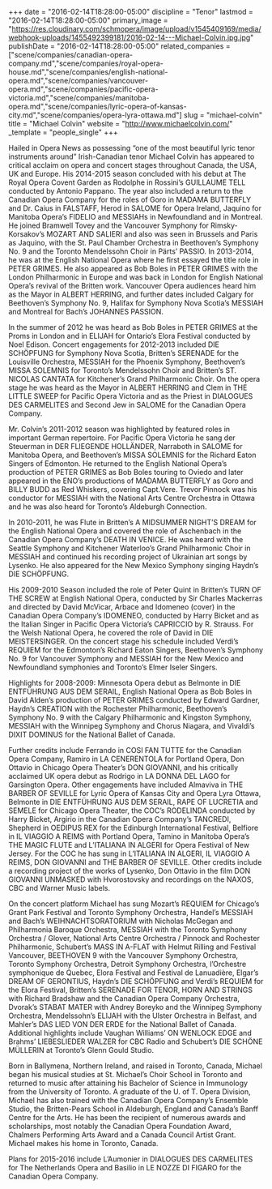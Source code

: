 +++
date = "2016-02-14T18:28:00-05:00"
discipline = "Tenor"
lastmod = "2016-02-14T18:28:00-05:00"
primary_image = "https://res.cloudinary.com/schmopera/image/upload/v1545409169/media/webhook-uploads/1455492399181/2016-02-14---Michael-Colvin.jpg.jpg"
publishDate = "2016-02-14T18:28:00-05:00"
related_companies = ["scene/companies/canadian-opera-company.md","scene/companies/royal-opera-house.md","scene/companies/english-national-opera.md","scene/companies/vancouver-opera.md","scene/companies/pacific-opera-victoria.md","scene/companies/manitoba-opera.md","scene/companies/lyric-opera-of-kansas-city.md","scene/companies/opera-lyra-ottawa.md"]
slug = "michael-colvin"
title = "Michael Colvin"
website = "http://www.michaelcolvin.com/"
_template = "people_single"
+++

Hailed in Opera News as possessing “one of the most beautiful lyric tenor instruments around” Irish-Canadian tenor Michael Colvin has appeared to critical acclaim on opera and concert stages throughout Canada, the USA, UK and Europe. His 2014-2015 season concluded with his debut at The Royal Opera Covent Garden as Rodolphe in Rossini’s GUILLAUME TELL conducted by Antonio Pappano. The year also included a return to the Canadian Opera Company for the roles of Goro in MADAMA BUTTERFLY and Dr. Caius in FALSTAFF, Herod in SALOME for Opera Ireland, Jaquino for Manitoba Opera’s FIDELIO and MESSIAHs in Newfoundland and in Montreal. He joined Bramwell Tovey and the Vancouver Symphony for Rimsky-Korsakov’s MOZART AND SALIERI and also was seen in Brussels and Paris as Jaquino, with the St. Paul Chamber Orchestra in Beethoven’s Symphony No. 9 and the Toronto Mendelssohn Choir in Pärts’ PASSIO. In 2013-2014, he was at the English National Opera where he first essayed the title role in PETER GRIMES. He also appeared as Bob Boles in PETER GRIMES with the London Philharmonic in Europe and was back in London for English National Opera’s revival of the Britten work. Vancouver Opera audiences heard him as the Mayor in ALBERT HERRING, and further dates included Calgary for Beethoven’s Symphony No. 9, Halifax for Symphony Nova Scotia’s MESSIAH and Montreal for Bach’s JOHANNES PASSION.

In the summer of 2012 he was heard as Bob Boles in PETER GRIMES at the Proms in London and in ELIJAH for Ontario’s Elora Festival conducted by Noel Edison. Concert engagements for 2012-2013 included DIE SCHÖPFUNG for Symphony Nova Scotia, Britten’s SERENADE for the Louisville Orchestra, MESSIAH for the Phoenix Symphony, Beethoven’s MISSA SOLEMNIS for Toronto’s Mendelssohn Choir and Britten’s ST. NICOLAS CANTATA for Kitchener’s Grand Philharmonic Choir. On the opera stage he was heard as the Mayor in ALBERT HERRING and Clem in THE LITTLE SWEEP for Pacific Opera Victoria and as the Priest in DIALOGUES DES CARMELITES and Second Jew in SALOME for the Canadian Opera Company.

Mr. Colvin’s 2011-2012 season was highlighted by featured roles in important German repertoire. For Pacific Opera Victoria he sang der Steuerman in DER FLIEGENDE HOLLÄNDER, Narraboth in SALOME for Manitoba Opera, and Beethoven’s MISSA SOLEMNIS for the Richard Eaton Singers of Edmonton. He returned to the English National Opera’s production of PETER GRIMES as Bob Boles touring to Oviedo and later appeared in the ENO’s productions of MADAMA BUTTERFLY as Goro and BILLY BUDD as Red Whiskers, covering Capt.Vere. Trevor Pinnock was his conductor for MESSIAH with the National Arts Centre Orchestra in Ottawa and he was also heard for Toronto’s Aldeburgh Connection.

In 2010-2011, he was Flute in Britten’s A MIDSUMMER NIGHT’S DREAM for the English National Opera and covered the role of Aschenbach in the Canadian Opera Company’s DEATH IN VENICE. He was heard with the Seattle Symphony and Kitchener Waterloo’s Grand Philharmonic Choir in MESSIAH and continued his recording project of Ukrainian art songs by Lysenko. He also appeared for the New Mexico Symphony singing Haydn’s DIE SCHÖPFUNG.

His 2009-2010 Season included the role of Peter Quint in Britten’s TURN OF THE SCREW at English National Opera, conducted by Sir Charles Mackerras and directed by David McVicar, Arbace and Idomeneo (cover) in the Canadian Opera Company’s IDOMENEO, conducted by Harry Bicket and as the Italian Singer in Pacific Opera Victoria’s CAPRICCIO by R. Strauss. For the Welsh National Opera, he covered the role of David in DIE MEISTERSINGER. On the concert stage his schedule included Verdi’s REQUIEM for the Edmonton’s Richard Eaton Singers, Beethoven’s Symphony No. 9 for Vancouver Symphony and MESSIAH for the New Mexico and Newfoundland symphonies and Toronto’s Elmer Iseler Singers.

Highlights for 2008-2009: Minnesota Opera debut as Belmonte in DIE ENTFÜHRUNG AUS DEM SERAIL, English National Opera as Bob Boles in David Alden’s production of PETER GRIMES conducted by Edward Gardner, Haydn’s CREATION with the Rochester Philharmonic, Beethoven’s Symphony No. 9 with the Calgary Philharmonic and Kingston Symphony, MESSIAH with the Winnipeg Symphony and Chorus Niagara, and Vivaldi’s DIXIT DOMINUS for the National Ballet of Canada.

Further credits include Ferrando in COSI FAN TUTTE for the Canadian Opera Company, Ramiro in LA CENERENTOLA for Portland Opera, Don Ottavio in Chicago Opera Theater’s DON GIOVANNI, and his critically acclaimed UK opera debut as Rodrigo in LA DONNA DEL LAGO for Garsington Opera. Other engagements have included Almaviva in THE BARBER OF SEVILLE for Lyric Opera of Kansas City and Opera Lyra Ottawa, Belmonte in DIE ENTFÜHRUNG AUS DEM SERAIL, RAPE OF LUCRETIA and SEMELE for Chicago Opera Theater, the COC’s RODELINDA conducted by Harry Bicket, Argirio in the Canadian Opera Company’s TANCREDI, Shepherd in OEDIPUS REX for the Edinburgh International Festival, Belfiore in IL VIAGGIO A REIMS with Portland Opera, Tamino in Manitoba Opera’s THE MAGIC FLUTE and L’ITALIANA IN ALGERI for Opera Festival of New Jersey. For the COC he has sung in L’ITALIANA IN ALGERI, IL VIAGGIO A REIMS, DON GIOVANNI and THE BARBER OF SEVILLE. Other credits include a recording project of the works of Lysenko, Don Ottavio in the film DON GIOVANNI UNMASKED with Hvorostovsky and recordings on the NAXOS, CBC and Warner Music labels.

On the concert platform Michael has sung Mozart’s REQUIEM for Chicago’s Grant Park Festival and Toronto Symphony Orchestra, Handel’s MESSIAH and Bach’s WEIHNACHTSORATORIUM with Nicholas McGegan and Philharmonia Baroque Orchestra, MESSIAH with the Toronto Symphony Orchestra / Glover, National Arts Centre Orchestra / Pinnock and Rochester Philharmonic, Schubert’s MASS IN A-FLAT with Helmut Rilling and Festival Vancouver, BEETHOVEN 9 with the Vancouver Symphony Orchestra, Toronto Symphony Orchestra, Detroit Symphony Orchestra, l’Orchestre symphonique de Quebec, Elora Festival and Festival de Lanuadière, Elgar’s DREAM OF GERONTIUS, Haydn’s DIE SCHÖPFUNG and Verdi’s REQUIEM for the Elora Festival, Britten’s SERENADE FOR TENOR, HORN AND STRINGS with Richard Bradshaw and the Canadian Opera Company Orchestra, Dvorak’s STABAT MATER with Andrey Boreyko and the Winnipeg Symphony Orchestra, Mendelssohn’s ELIJAH with the Ulster Orchestra in Belfast, and Mahler’s DAS LIED VON DER ERDE for the National Ballet of Canada. Additional highlights include Vaughan Williams’ ON WENLOCK EDGE and Brahms’ LIEBESLIEDER WALZER for CBC Radio and Schubert’s DIE SCHÖNE MÜLLERIN at Toronto’s Glenn Gould Studio.

Born in Ballymena, Northern Ireland, and raised in Toronto, Canada, Michael began his musical studies at St. Michael’s Choir School in Toronto and returned to music after attaining his Bachelor of Science in Immunology from the University of Toronto. A graduate of the U. of T. Opera Division, Michael has also trained with the Canadian Opera Company’s Ensemble Studio, the Britten-Pears School in Aldeburgh, England and Canada’s Banff Centre for the Arts. He has been the recipient of numerous awards and scholarships, most notably the Canadian Opera Foundation Award, Chalmers Performing Arts Award and a Canada Council Artist Grant. Michael makes his home in Toronto, Canada.

Plans for 2015-2016 include L’Aumonier in DIALOGUES DES CARMELITES for The Netherlands Opera and Basilio in LE NOZZE DI FIGARO for the Canadian Opera Company.
